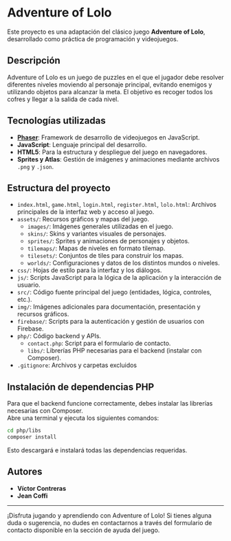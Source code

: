 # Adventure of Lolo

Este proyecto es una adaptación del clásico juego **Adventure of Lolo**, desarrollado como práctica de programación y videojuegos.

## Descripción

Adventure of Lolo es un juego de puzzles en el que el jugador debe resolver diferentes niveles moviendo al personaje principal, evitando enemigos y utilizando objetos para alcanzar la meta. El objetivo es recoger todos los cofres y llegar a la salida de cada nivel.

## Tecnologías utilizadas

- **[Phaser](libs/phaser.js)**: Framework de desarrollo de videojuegos en JavaScript.
- **JavaScript**: Lenguaje principal del desarrollo.
- **HTML5**: Para la estructura y despliegue del juego en navegadores.
- **Sprites y Atlas**: Gestión de imágenes y animaciones mediante archivos `.png` y `.json`.

## Estructura del proyecto

- `index.html`, `game.html`, `login.html`, `register.html`, `lolo.html`: Archivos principales de la interfaz web y acceso al juego.
- `assets/`: Recursos gráficos y mapas del juego.
  - `images/`: Imágenes generales utilizadas en el juego.
  - `skins/`: Skins y variantes visuales de personajes.
  - `sprites/`: Sprites y animaciones de personajes y objetos.
  - `tilemaps/`: Mapas de niveles en formato tilemap.
  - `tilesets/`: Conjuntos de tiles para construir los mapas.
  - `worlds/`: Configuraciones y datos de los distintos mundos o niveles.
- `css/`: Hojas de estilo para la interfaz y los diálogos.
- `js/`: Scripts JavaScript para la lógica de la aplicación y la interacción de usuario.
- `src/`: Código fuente principal del juego (entidades, lógica, controles, etc.).
- `img/`: Imágenes adicionales para documentación, presentación y recursos gráficos.
- `firebase/`: Scripts para la autenticación y gestión de usuarios con Firebase.
- `php/`: Código backend y APIs.
  - `contact.php`: Script para el formulario de contacto.
  - `libs/`: Librerías PHP necesarias para el backend (instalar con Composer).
- `.gitignore`: Archivos y carpetas excluidos

## Instalación de dependencias PHP

Para que el backend funcione correctamente, debes instalar las librerías necesarias con Composer.  
Abre una terminal y ejecuta los siguientes comandos:

```bash
cd php/libs
composer install
```

Esto descargará e instalará todas las dependencias requeridas.

## Autores

- **Víctor Contreras**
- **Jean Coffi**

---

¡Disfruta jugando y aprendiendo con Adventure of Lolo! Si tienes alguna duda o sugerencia, no dudes en contactarnos a través del formulario de contacto disponible en la sección de ayuda del juego.